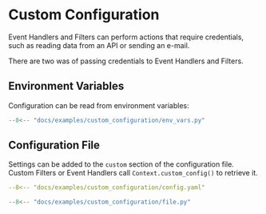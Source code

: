 # Custom Configuration

Event Handlers and Filters can perform actions that require credentials, such as reading
data from an API or sending an e-mail.

There are two was of passing credentials to Event Handlers and Filters.

## Environment Variables

Configuration can be read from environment variables:

```python
--8<-- "docs/examples/custom_configuration/env_vars.py"
```

## Configuration File

Settings can be added to the `custom` section of the configuration file. Custom Filters
or Event Handlers call `Context.custom_config()` to retrieve it.

```yaml title="config.yaml"
--8<-- "docs/examples/custom_configuration/config.yaml"
```

```python title="task.py"
--8<-- "docs/examples/custom_configuration/file.py"
```

